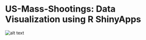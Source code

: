 # US-Mass-Shootings: Data Visualization using R ShinyApps

![alt text](https://github.com/Chetan0403/US-Mass-Shootings-EDA---An-affair-with-Rshiny/img.png)
